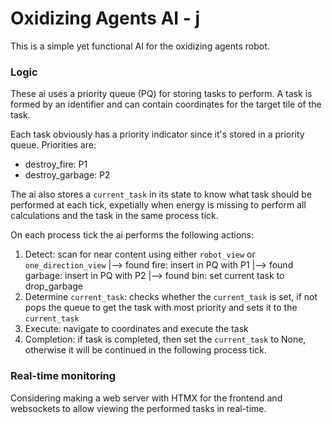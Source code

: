 # Oxidizing Agents AI - j
This is a simple yet functional AI for the oxidizing agents robot.

### Logic
These ai uses a priority queue (PQ) for storing tasks to perform.
A task is formed by an identifier and can contain coordinates for the target tile of the task.

Each task obviously has a priority indicator since it's stored in a priority queue.
Priorities are:
- destroy_fire: P1
- destroy_garbage: P2

The ai also stores a `current_task` in its state to know what task should be performed at each tick, expetially when energy is missing to perform all calculations and the task in the same process tick.

On each process tick the ai performs the following actions:
1. Detect: scan for near content using either `robot_view` or `one_direction_view`
    |--> found fire: insert in PQ with P1
    |--> found garbage: insert in PQ with P2
    |--> found bin: set current task to drop_garbage
2. Determine `current_task`: checks whether the `current_task` is set, if not pops the queue to get the task with most priority and sets it to the `current_task`
3. Execute: navigate to coordinates and execute the task
4. Completion: if task is completed, then set the `current_task` to None, otherwise it will be continued in the following process tick.

### Real-time monitoring
Considering making a web server with HTMX for the frontend and websockets to allow viewing the performed tasks in real-time.
